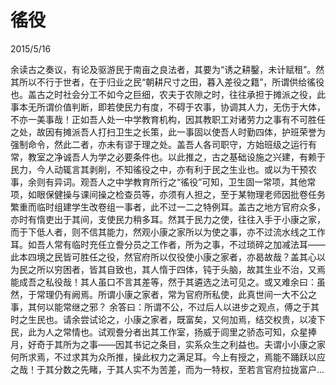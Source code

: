 # 徭役
2015/5/16

余读古之奏议，有论及驱游民于南亩之良法者，其要为“诱之耕鑿，未计赋租”。然其所以不行于世者，在于归业之民“朝耕尺寸之田，暮入差役之籍”，所谓供给徭役也。盖古之时社会分工不如今之巨细，农夫于农隙之时，往往承担于摊派之役，此事本无所谓价值判断，即若使民力有度，不碍于农事，协调其人力，无伤于大体，不亦一美事哉！正如吾人处一中学教育机构，因其教职工对诸劳力之事有不可胜任之处，故因有摊派吾人打扫卫生之长策，此一事固以使吾人时勤四体，护班荣誉为强制命令，然此二者，亦未有谬于理之处。盖吾人各司职守，方始班级之运行有常，教室之净诚吾人为学之必要条件也。以此推之，古之基础设施之兴建，有赖于民力，今人动辄言其剥削，不知徭役之中，亦有利于民之生业也。或以为干预农事，余则有异词。观吾人之中学教育所行之“徭役”可知，卫生固一常项，其他常项，如眼保健操与课间操之检查员等，亦须有人担之，至于某物理老师因批卷任务繁重而临时组建学生改卷组一事者，此不过一二之特例耳。盖古之地方官府众多，亦时有惰吏出于其间，支使民力稍多耳。然其于民力之使，往往入手于小康之家，而于下低人者，则不信其能力，然观小康之家所以为使之事，亦不过流水线之工作耳。如吾人常有临时充任立誊分员之工作者，所为之事，不过琐碎之加减法耳——此本四境之民皆可胜任之役，然官府所以仅役使小康之家者，亦曷故哉？盖其心以为民之所以穷困者，皆其自致也，其人惰于四体，钝于头脑，故其生业不治，又焉能成吾之私役哉！其人虽口不言其差等，然于其遴选之法可见之。或又难余曰：虽然，于常理仍有阙焉。所谓小康之家者，常为官府所私使，此真世间一大不公之事，其何以能常继之邪？ 余答曰：所谓不公，不过后人以进步之观点，傅之于其时之生民也。请余尝试论之，小康之家者，既富矣，又何加焉，结交权贵，以凌下民，此为人之常情也。试观誊分者出其工作室，扬威于闾里之骄态可知，众星捧月，好奇于其所为之事——因其书记之条目，实系众生之利益也。夫谓小小康之家何所求焉，不过求其为众所推，操此权力之满足耳。今上有授之，焉能不踊跃以应之哉！于其分数之先睹，于其人实不为苦差，而为一特权，至若言官府拉拢富户...
